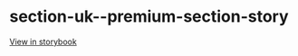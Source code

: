 # section-uk--premium-section-story

[View in storybook](https://raw.githack.com/Independent-Digital-News-and-Media-Ltd/indy-pwamp-sb/PR-984-sb/index.html?path=/story/section-uk--premium-section-story)